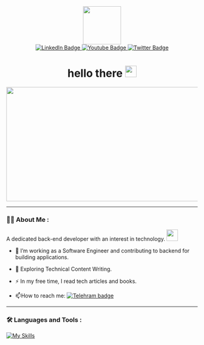 <div id="header" align="center">
  <img src="https://media.giphy.com/media/M9gbBd9nbDrOTu1Mqx/giphy.gif" width="100"/>
  <div id="badges">
    <a href="https://www.linkedin.com/in/amirhossein-mobini/">
      <img src="https://img.shields.io/badge/LinkedIn-blue?style=for-the-badge&logo=linkedin&logoColor=white" alt="LinkedIn Badge"/>
    </a>
    <a href="https://t.me/TheAmirhosssein">
      <img src="https://img.shields.io/badge/Telegram-white?style=for-the-badge&logo=telegram&logoColor=blue" alt="Youtube Badge"/>
    </a>
    <a href="https://twitter.com/im_aech">
      <img src="https://img.shields.io/badge/Twitter-blue?style=for-the-badge&logo=twitter&logoColor=white" alt="Twitter Badge"/>
    </a>
  </div>
  <h1>
     hello there
     <img src="https://media.giphy.com/media/hvRJCLFzcasrR4ia7z/giphy.gif" width="30px"/>
  </h1>
</div>
<div align="center">
  <img src="https://media.giphy.com/media/dWesBcTLavkZuG35MI/giphy.gif" width="600" height="300"/>
</div>

---

### :man_technologist: About Me :
A dedicated back-end developer with an interest in technology. <img src="https://media.giphy.com/media/WUlplcMpOCEmTGBtBW/giphy.gif" width="30">
- :telescope: I’m working as a Software Engineer and contributing to backend for building applications.

- :seedling: Exploring Technical Content Writing.

- :zap: In my free time, I read tech articles and books.

- :mailbox:How to reach me: [![Telehram badge](https://img.shields.io/badge/-blue?style=flat&logo=Telegram&logoColor=white)](https://t.me/TheAmirhosssein)

---

### :hammer_and_wrench: Languages and Tools :

[![My Skills](https://skillicons.dev/icons?i=python,go,django,fastapi,mongodb,postgresql,docker,redis,git,github,rabbitmq,linux,vscode,kafka,elasticsearch)](https://skillicons.dev)

